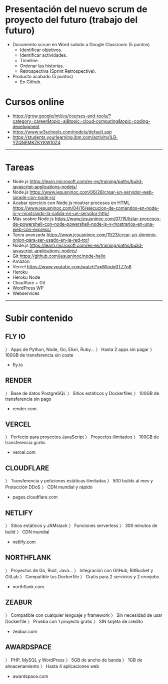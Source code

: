 # Presentación del nuevo scrum de proyecto del futuro (trabajo del futuro)
- Documento scrum en Word subido a Google Classroom (5 puntos)
  - Identificar objetivos.
  - Identificar actividades.
  - Timeline.
  - Ordenar las historias.
  - Retrospectiva (Sprint Retrospective).
- Producto acabado (5 puntos)
  - En Github.

# Cursos online
* https://grow.google/intl/es/courses-and-tools/?category=career&topic=ai&topic=cloud-computing&topic=coding-development
* https://www.w3schools.com/nodejs/default.asp
* https://students.yourlearning.ibm.com/activity/ILB-YZQNEMKZKYKW10Z4

-------------------

# Tareas
- Node.js https://learn.microsoft.com/es-es/training/paths/build-javascript-applications-nodejs/
- Node.js https://www.jesusninoc.com/06/28/crear-un-servidor-web-simple-con-node-js/
- Acabar ejercicio con Node.js mostrar procesos en HTML https://www.jesusninoc.com/04/16/ejecucion-de-comandos-en-node-js-y-mostrando-la-salida-en-un-servidor-http/
- Más sosbre Node.js https://www.jesusninoc.com/07/15/listar-procesos-de-powershell-con-node-powershell-node-js-y-mostrarlos-en-una-web-con-express/
- Tarea avanzada https://www.jesusninoc.com/11/23/crear-un-dominio-onion-para-ser-usado-en-la-red-tor/
- Node.js https://learn.microsoft.com/es-es/training/paths/build-javascript-applications-nodejs/
- Git https://github.com/jesusninoc/node-hello
- Amazon
- Vercel https://www.youtube.com/watch?v=Wtodq0TZ7n8
- Heroku
- Heroku Node
- Cloudflare + Git
- WordPress WP
- Webservices

--------------------

# Subir contenido
## FLY IO
〉 Apps de Python, Node, Go, Elixir, Ruby...
〉 Hasta 2 apps sin pagar
〉 160GB de transferencia sin coste
* fly․io

## RENDER
〉 Base de datos PostgreSQL
〉 Sitios estáticos y Dockerfiles
〉 100GB de transferencia sin pago
* render․com

## VERCEL
〉 Perfecto para proyectos JavaScript
〉 Proyectos ilimitados
〉 100GB de transferencia gratis
* vercel․com

## CLOUDFLARE
〉 Transferencia y peticiones estáticas ilimitadas
〉 500 builds al mes y Protección DDoS
〉 CDN mundial y rápido
* pages.cloudflare․com

## NETLIFY
〉 Sitios estáticos y JAMstack
〉 Funciones serverless
〉 300 minutos de build
〉 CDN mundial
* netlify․com

## NORTHFLANK
〉 Proyectos de Go, Rust, Java...
〉 Integración con GitHub, BitBucket y GitLab
〉 Compatible tus Dockerfile
〉 Gratis para 2 servicios y 2 cronjobs
* northflank․com

## ZEABUR
〉 Compatible con cualquier lenguaje y framework
〉 Sin necesidad de usar Dockerfile
〉 Prueba con 1 proyecto gratis
〉 SIN tarjeta de crédito
* zeabur․com

## AWARDSPACE
〉 PHP, MySQL y WordPress
〉 5GB de ancho de banda
〉 1GB de almacenamiento
〉 Hasta 4 aplicaciones web
* awardspace․com
